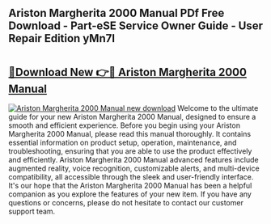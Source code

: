 ## Ariston Margherita 2000 Manual PDf Free Download - Part-eSE Service Owner Guide - User Repair Edition yMn7I

# <h2><a href="http://cf29333.oget.top/?id=Ariston+Margherita+2000+Manual">🔗Download New 👉🔴 Ariston Margherita 2000 Manual</a></h2>

[![Ariston Margherita 2000 Manual new download](https://i.imgur.com/5g1atiW.png)](http://cf29333.oget.top/?id=Ariston+Margherita+2000+Manual)
Welcome to the ultimate guide for your new Ariston Margherita 2000 Manual, designed to ensure a smooth and efficient experience. Before you begin using your Ariston Margherita 2000 Manual, please read this manual thoroughly. It contains essential information on product setup, operation, maintenance, and troubleshooting, ensuring that you are able to use the product effectively and efficiently. Ariston Margherita 2000 Manual advanced features include augmented reality, voice recognition, customizable alerts, and multi-device compatibility, all accessible through the sleek and user-friendly interface. It's our hope that the Ariston Margherita 2000 Manual has been a helpful companion as you explore the features of your new item. If you have any questions or concerns, please do not hesitate to contact our customer support team.
